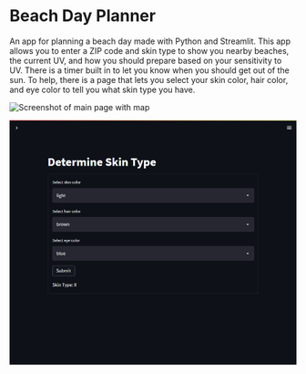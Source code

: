 # Beach Day Planner

An app for planning a beach day made with Python and Streamlit. This app allows you to enter a ZIP code and skin type to show you nearby beaches, the current UV, and how you should prepare based on your sensitivity to UV. There is a timer built in to let you know when you should get out of the sun. To help, there is a page that lets you select your skin color, hair color, and eye color to tell you what skin type you have.

![Screenshot of main page with map]()

![Screenshot of skin type page](./screenshots/skintype.jpg)
